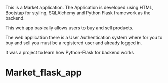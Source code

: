 This is a Market application. The Application is developed using HTML, Bootstap for styling, SQLAlchemy and Python Flask framework as the backend.

This web app basically allows users to buy and sell products.

The web application there is a User Authentication system where for you to buy and sell you must be a registered user and already logged in.

It was a project to learn how Python-Flask for backend works
# Market_flask_app
